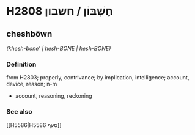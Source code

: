 # H2808 חֶשְׁבּוֹן / חשבון

## cheshbôwn

_(khesh-bone' | hesh-BONE | hesh-BONE)_

### Definition

from H2803; properly, contrivance; by implication, intelligence; account, device, reason; n-m

- account, reasoning, reckoning

### See also

[[H5586|H5586 סעף]]
